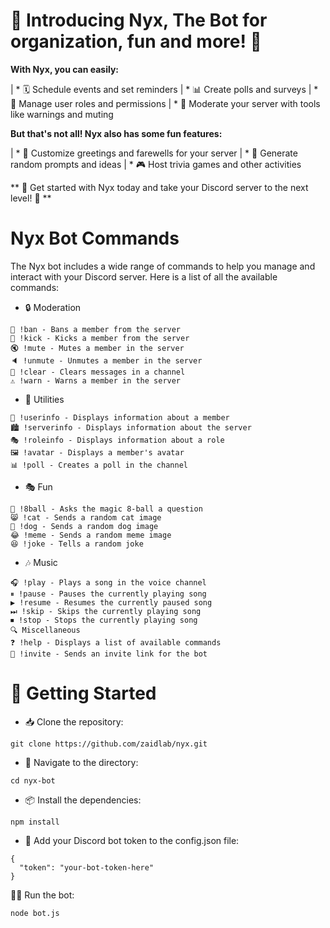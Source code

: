 # 🌌 Introducing Nyx, The Bot for organization, fun and more! 🌌

**With Nyx, you can easily:**

| * 🗓️ Schedule events and set reminders
| * 📊 Create polls and surveys
| * 👑 Manage user roles and permissions
| * 🚨 Moderate your server with tools like warnings and muting

**But that's not all! Nyx also has some fun features:**

| * 💬 Customize greetings and farewells for your server
| * 🎲 Generate random prompts and ideas
| * 🎮 Host trivia games and other activities

** 🚀 Get started with Nyx today and take your Discord server to the next level! 🚀 **

# Nyx Bot Commands
The Nyx bot includes a wide range of commands to help you manage and interact with your Discord server. Here is a list of all the available commands:

* 🔒 Moderation
```
🔨 !ban - Bans a member from the server
👢 !kick - Kicks a member from the server
🔇 !mute - Mutes a member in the server
🔈 !unmute - Unmutes a member in the server
🧹 !clear - Clears messages in a channel
⚠️ !warn - Warns a member in the server
```
* 🧰 Utilities
```
📇 !userinfo - Displays information about a member
🏙 !serverinfo - Displays information about the server
🎭 !roleinfo - Displays information about a role
🖼 !avatar - Displays a member's avatar
📊 !poll - Creates a poll in the channel
```
* 🎭 Fun
```
🎱 !8ball - Asks the magic 8-ball a question
😸 !cat - Sends a random cat image
🐶 !dog - Sends a random dog image
😂 !meme - Sends a random meme image
😆 !joke - Tells a random joke
```
* 🎶 Music
```
🎧 !play - Plays a song in the voice channel
⏸ !pause - Pauses the currently playing song
▶️ !resume - Resumes the currently paused song
⏭ !skip - Skips the currently playing song
⏹ !stop - Stops the currently playing song
🔍 Miscellaneous
❓ !help - Displays a list of available commands
🤖 !invite - Sends an invite link for the bot 
```

# 🚀 Getting Started

* 📥 Clone the repository:
```
git clone https://github.com/zaidlab/nyx.git
```
* 📂 Navigate to the directory:
```
cd nyx-bot
```
* 📦 Install the dependencies:
```
npm install
```
* 🔑 Add your Discord bot token to the config.json file:
```
{
  "token": "your-bot-token-here"
}
```
🏃‍♂️ Run the bot:
```
node bot.js
```
